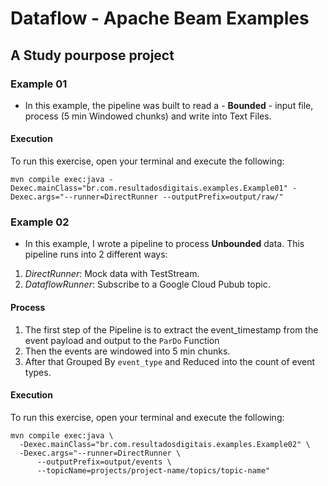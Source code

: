 # Dataflow - Apache Beam Examples

## A Study pourpose project

### Example 01

- In this example, the pipeline was built to read a - **Bounded** - input file, process (5 min Windowed chunks) and write into Text Files.

#### Execution

To run this exercise, open your terminal and execute the following:

```
mvn compile exec:java -Dexec.mainClass="br.com.resultadosdigitais.examples.Example01" -Dexec.args="--runner=DirectRunner --outputPrefix=output/raw/"
```

### Example 02

- In this example, I wrote a pipeline to process **Unbounded** data. This pipeline runs into 2 different ways:
1. *DirectRunner*: Mock data with TestStream.
2. *DataflowRunner*: Subscribe to a Google Cloud Pubub topic.

#### Process

1. The first step of the Pipeline is to extract the event_timestamp from the event payload and output to the `ParDo` Function
2. Then the events are windowed into 5 min chunks.
3. After that Grouped By `event_type` and Reduced into the count of event types.

#### Execution

To run this exercise, open your terminal and execute the following:

```
mvn compile exec:java \
  -Dexec.mainClass="br.com.resultadosdigitais.examples.Example02" \
  -Dexec.args="--runner=DirectRunner \
      --outputPrefix=output/events \
      --topicName=projects/project-name/topics/topic-name"
```
